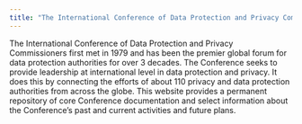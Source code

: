 ```yaml
---
title: "The International Conference of Data Protection and Privacy Commissioners"
---
```


The International Conference of Data Protection and Privacy Commissioners first met in 1979 and has been the premier global forum for data protection authorities for over 3 decades.
The Conference seeks to provide leadership at international level in data protection and privacy. It does this by connecting the efforts of about 110 privacy and data protection authorities from across the globe.
This website provides a permanent repository of core Conference documentation and select information about the Conference’s past and current activities and future plans.

